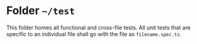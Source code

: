 # Folder `~/test`

This folder homes all functional and cross-file tests. All unit tests that are specific to an individual file shall go with the file as `filename.spec.ts`.
